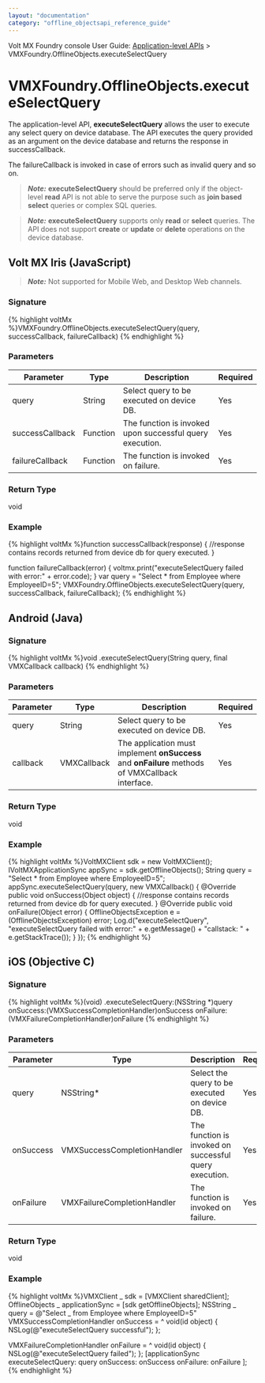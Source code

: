 ```yaml
---
layout: "documentation"
category: "offline_objectsapi_reference_guide"
---
```


Volt MX Foundry console User Guide: [Application-level APIs](Application_Level_APIs.html) > VMXFoundry.OfflineObjects.executeSelectQuery

# VMXFoundry.OfflineObjects.executeSelectQuery

The application-level API, **executeSelectQuery** allows the user to execute any select query on device database. The API executes the query provided as an argument on the device database and returns the response in successCallback.

The failureCallback is invoked in case of errors such as invalid query and so on.

> **_Note:_** **executeSelectQuery** should be preferred only if the object-level **read** API is not able to serve the purpose such as **join based select** queries or complex SQL queries.

> **_Note:_** **executeSelectQuery** supports only **read** or **select** queries. The API does not support **create** or **update** or **delete** operations on the device database.

## Volt MX Iris (JavaScript)

> **_Note:_** Not supported for Mobile Web, and Desktop Web channels.

### Signature

{% highlight voltMx %}VMXFoundry.OfflineObjects.executeSelectQuery(query, successCallback, failureCallback)
{% endhighlight %}

### Parameters

| Parameter       | Type     | Description                                              | Required |
| --------------- | -------- | -------------------------------------------------------- | -------- |
| query           | String   | Select query to be executed on device DB.                | Yes      |
| successCallback | Function | The function is invoked upon successful query execution. | Yes      |
| failureCallback | Function | The function is invoked on failure.                      | Yes      |

### Return Type

void

### Example

{% highlight voltMx %}function successCallback(response) {
//response contains records returned from device db for query executed.
}

function failureCallback(error) {
voltmx.print("executeSelectQuery failed with error:" + error.code);
}
var query = "Select \* from Employee where EmployeeID=5";
VMXFoundry.OfflineObjects.executeSelectQuery(query, successCallback, failureCallback);
{% endhighlight %}

## Android (Java)

### Signature

{% highlight voltMx %}void <OfflineObjects>.executeSelectQuery(String query, final VMXCallback callback)
{% endhighlight %}

### Parameters

| Parameter | Type        | Description                                                                                      | Required |
| --------- | ----------- | ------------------------------------------------------------------------------------------------ | -------- |
| query     | String      | Select query to be executed on device DB.                                                        | Yes      |
| callback  | VMXCallback | The application must implement **onSuccess** and **onFailure** methods of VMXCallback interface. | Yes      |

### Return Type

void

### Example

{% highlight voltMx %}VoltMXClient sdk = new VoltMXClient();
IVoltMXApplicationSync appSync = sdk.getOfflineObjects();
String query = "Select \* from Employee where EmployeeID=5";
appSync.executeSelectQuery(query, new VMXCallback() {
@Override
public void onSuccess(Object object) {
//response contains records returned from device db for query executed.
}
@Override
public void onFailure(Object error) {
OfflineObjectsException e = (OfflineObjectsException) error;
Log.d("executeSelectQuery", "executeSelectQuery failed with error:" + e.getMessage() + "callstack: " + e.getStackTrace());
}
});
{% endhighlight %}

## iOS (Objective C)

### Signature

{% highlight voltMx %}(void) <OfflineObjects>.executeSelectQuery:(NSString \*)query
onSuccess:(VMXSuccessCompletionHandler)onSuccess
onFailure:(VMXFailureCompletionHandler)onFailure
{% endhighlight %}

### Parameters

| Parameter | Type                        | Description                                            | Required |
| --------- | --------------------------- | ------------------------------------------------------ | -------- |
| query     | NSString\*                  | Select the query to be executed on device DB.          | Yes      |
| onSuccess | VMXSuccessCompletionHandler | The function is invoked on successful query execution. | Yes      |
| onFailure | VMXFailureCompletionHandler | The function is invoked on failure.                    | Yes      |

### Return Type

void

### Example

{% highlight voltMx %}VMXClient _ sdk = [VMXClient sharedClient];
OfflineObjects _ applicationSync = [sdk getOfflineObjects];
NSString _ query = @"Select _ from Employee where EmployeeID=5"
VMXSuccessCompletionHandler onSuccess = ^ void(id object) {
NSLog(@"executeSelectQuery successful");
};

VMXFailureCompletionHandler onFailure = ^ void(id object) {
NSLog(@"executeSelectQuery failed");
};
[applicationSync executeSelectQuery: query
onSuccess: onSuccess
onFailure: onFailure
];
{% endhighlight %}
